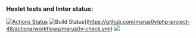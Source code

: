 ### Hexlet tests and linter status:
[![Actions Status](https://github.com/marus0v/php-project-48/workflows/hexlet-check/badge.svg)](https://github.com/marus0v/php-project-48/actions)
![Build Status](https://github.com/marus0v/php-project-48/workflows/Marus0v-Actions-Tests/badge.svg)](https://github.com/marus0v/php-project-48/actions/workflows/marus0v-check.yml)
<a href="https://codeclimate.com/github/marus0v/php-project-48/maintainability"><img src="https://api.codeclimate.com/v1/badges/ad0529814491f1c168ab/maintainability" /></a>
